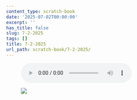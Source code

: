 ```yaml
---
content_type: scratch-book
date: '2025-07-02T00:00:00'
excerpt: ''
has_title: false
slug: 7-2-2025
tags: []
title: 7-2-2025
url_path: scratch-book/7-2-2025/
---
```


<figure class="content-figure tc">
<audio src="/var/folders/00/m0dh17fx20x643d8j3n34mwm0000gp/T/blob_assets_wpdqpbp3/audio_1751473376398.aac" controls></audio>
<figcaption class="f6 gray tl"></figcaption>
</figure>
<figure class="content-figure tc">
<img src="https://mp1ewwuojwmnpxpy.public.blob.vercel-storage.com/media_1751472238567-kKLzg0HEsQQAUVxD6HlWDfCvlPc2Qq.webp" width="auto" class="w-80 ba b--light-gray bw2 br2">
<figcaption class="f6 gray tl"></figcaption>
</figure>